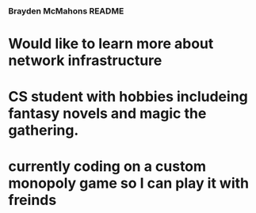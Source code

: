 ### Brayden McMahons README

# Would like to learn more about network infrastructure

# CS student with hobbies includeing fantasy novels and magic the gathering.

# currently coding on a custom monopoly game so I can play it with freinds


